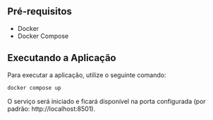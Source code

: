 
## Pré-requisitos

- Docker
- Docker Compose

## Executando a Aplicação

Para executar a aplicação, utilize o seguinte comando:

```bash
docker compose up
```

O serviço será iniciado e ficará disponível na porta configurada (por padrão: http://localhost:8501).
